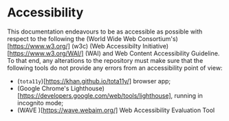 Accessibility
=============

This documentation endeavours to be as accessible as possible with respect to 
the following the (World Wide Web Consortium's)[https://www.w3.org/] (w3c) (Web
Accessibilty Initiative)[https://www.w3.org/WAI/] (WAI) and Web Content
Accessibility Guideline. To that end, any alterations to the
repository must make sure that the following tools do not provide any errors
from an accessibility point of view:
* (`tota11y`)[https://khan.github.io/tota11y/] browser app;
* (Google Chrome's Lighthouse)[https://developers.google.com/web/tools/lighthouse],
  running in incognito mode;
* (WAVE )[https://wave.webaim.org/] Web Accessibility Evaluation Tool


